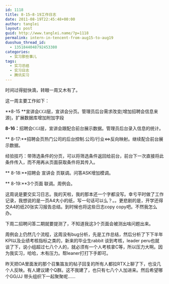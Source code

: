 ```yaml
---
id: 1118
title: 8-15—8-19工作日志
date: 2011-08-19T22:45:48+00:00
author: tanglei
layout: post
guid: http://www.tanglei.name/?p=1118
permalink: intern-in-tencent-from-aug15-to-aug19
duoshuo_thread_id:
  - 1351844048792453380
categories:
  - 实习那些事儿
tags:
  - 实习总结
  - 实习日志
  - 腾讯实习
---
```

时间过得挺快滴，转眼一周又木有了。

这一周主要工作如下：

**8-15 **<span style="font-family: 宋体;">宣讲会</span><span style="font-family: 'Times New Roman';">CGI</span><span style="font-family: 宋体;">层，宣讲会分页。管理员后台需求改变</span><span style="font-family: 'Times New Roman';">[</span><span style="font-family: 宋体;">增加招聘会信息来源</span><span style="font-family: 'Times New Roman';">]</span><span style="font-family: 宋体;">，扩展数据库增加附加字段</span>

**8-16**<span style="font-family: 宋体;"><strong>：</strong>招聘会</span><span style="font-family: 'Times New Roman';">CGI</span><span style="font-family: 宋体;">层，宣讲会跟配合前台展示数据。管理员后台录入信息的统计。</span>

** 8-17:**招聘会页热门公司的后台控制.公司/行业<=>反向映射。继续配合前台展示数据。

经验技巧：带筛选条件的分页，可以将筛选条件返回给前台，前台下一次直接将此条件传入，而不用再从页面获取条件将其传入。

** 8-18:**招聘会 宣讲会 页联调。问答ASK增加模调。

** 8-19:**3<span style="font-family: 宋体;">个页面 联调。周例会。 </span>

这周说是要交实习日志。我的天啦，我的那本还一个字都没写。幸亏平时做了工作记录，我想说的是一页A4大小的纸，写一句话可以么？。。更悲剧的是，开学还得交A4的纸20张实习报告总结。到时候也将这些日志copy copy吧。不然我怎么办。
  
下周二招聘问答二期就要提测了，不知道我这3个页面会被测出啥问题出来。

周例会上仍然几个流程，这周没有bug分析，先是工作总结，然后分析了下下半年KPI以及业绩考核指标之类的，新来的毕业生rabbit 谈到考核，leader peru也就谈了下，说小组超过七八个人的，就必须有一个人考核拿C等，所以压力大啊。因为我实习，哈哈，木有压力。帮leaner打打下手即可。

昨天把OA里面发的那个召集笛友的帖子回复的所有人都拉RTX上聊了下，也没几个人反映。有人建议建个Q群。这不我建了，也只有七八个人加进来。然后希望哪个GG/JJ 带头组织下一起聚聚呢……
